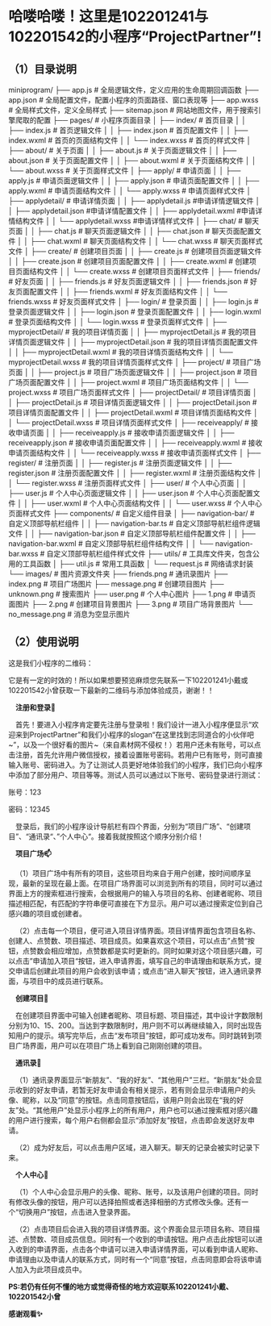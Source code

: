 # 哈喽哈喽！这里是102201241与102201542的小程序“ProjectPartner”!
## （1）目录说明

miniprogram/
├── app.js                # 全局逻辑文件，定义应用的生命周期回调函数
├── app.json              # 全局配置文件，配置小程序的页面路径、窗口表现等
├── app.wxss              # 全局样式文件，定义全局样式
├── sitemap.json          # 网站地图文件，用于搜索引擎爬取的配置
├── pages/                # 小程序页面目录
│   ├── index/            # 首页目录
│   │   ├── index.js      # 首页逻辑文件
│   │   ├── index.json    # 首页配置文件
│   │   ├── index.wxml    # 首页的页面结构文件
│   │   └── index.wxss    # 首页的样式文件
│   ├── about/            # 关于页面
│   │   ├── about.js      # 关于页面逻辑文件
│   │   ├── about.json    # 关于页面配置文件
│   │   ├── about.wxml    # 关于页面结构文件
│   │   └── about.wxss    # 关于页面样式文件
│   ├── apply/            # 申请页面
│   │   ├── apply.js      # 申请页面逻辑文件
│   │   ├── apply.json    # 申请页面配置文件
│   │   ├── apply.wxml    # 申请页面结构文件
│   │   └── apply.wxss    # 申请页面样式文件
│   ├── applydetail/      # 申请详情页面
│   │   ├── applydetail.js    #申请详情逻辑文件
│   │   ├── applydetail.json  #申请详情配置文件
│   │   ├── applydetail.wxml  #申请详情结构文件
│   │   └── applydetail.wxss  #申请详情样式文件
│   ├── chat/             # 聊天页面
│   │   ├── chat.js       # 聊天页面逻辑文件
│   │   ├── chat.json     # 聊天页面配置文件
│   │   ├── chat.wxml     # 聊天页面结构文件
│   │   └── chat.wxss     # 聊天页面样式文件
│   ├── create/           # 创建项目页面
│   │   ├── create.js     # 创建项目页面逻辑文件
│   │   ├── create.json   # 创建项目页面配置文件
│   │   ├── create.wxml   # 创建项目页面结构文件
│   │   └── create.wxss   # 创建项目页面样式文件
│   ├── friends/          # 好友页面
│   │   ├── friends.js    # 好友页面逻辑文件
│   │   ├── friends.json  # 好友页面配置文件
│   │   ├── friends.wxml  # 好友页面结构文件
│   │   └── friends.wxss  # 好友页面样式文件
│   ├── login/            # 登录页面
│   │   ├── login.js      # 登录页面逻辑文件
│   │   ├── login.json    # 登录页面配置文件
│   │   ├── login.wxml    # 登录页面结构文件
│   │   └── login.wxss    # 登录页面样式文件
│   ├── myprojectDetail/         # 我的项目详情页面
│   │   ├── myprojectDetail.js   # 我的项目详情页面逻辑文件
│   │   ├── myprojectDetail.json # 我的项目详情页面配置文件
│   │   ├── myprojectDetail.wxml # 我的项目详情页面结构文件
│   │   └── myprojectDetail.wxss # 我的项目详情页面样式文件
│   ├── project/          # 项目广场页面
│   │   ├── project.js    # 项目广场页面逻辑文件
│   │   ├── project.json  # 项目广场页面配置文件
│   │   ├── project.wxml  # 项目广场页面结构文件
│   │   └── project.wxss  # 项目广场页面样式文件
│   ├── projectDetail/         # 项目详情页面
│   │   ├── projectDetail.js   # 项目详情页面逻辑文件
│   │   ├── projectDetail.json # 项目详情页面配置文件
│   │   ├── projectDetail.wxml # 项目详情页面结构文件
│   │   └── projectDetail.wxss # 项目详情页面样式文件
│   ├── receiveapply/         # 接收申请页面
│   │   ├── receiveapply.js   # 接收申请页面逻辑文件
│   │   ├── receiveapply.json # 接收申请页面配置文件
│   │   ├── receiveapply.wxml # 接收申请页面结构文件
│   │   └── receiveapply.wxss # 接收申请页面样式文件
│   ├── register/          # 注册页面
│   │   ├── register.js    # 注册页面逻辑文件
│   │   ├── register.json  # 注册页面配置文件
│   │   ├── register.wxml  # 注册页面结构文件
│   │   └── register.wxss  # 注册页面样式文件
│   ├── user/              # 个人中心页面
│   │   ├── user.js        # 个人中心页面逻辑文件
│   │   ├── user.json      # 个人中心页面配置文件
│   │   ├── user.wxml      # 个人中心页面结构文件
│   │   └── user.wxss      # 个人中心页面样式文件
├── components/            # 自定义组件目录
│   ├── navigation-bar/         # 自定义顶部导航栏组件
│   │   ├── navigation-bar.ts   # 自定义顶部导航栏组件逻辑文件
│   │   ├── navigation-bar.json # 自定义顶部导航栏组件配置文件
│   │   ├── navigation-bar.wxml # 自定义顶部导航栏组件结构文件
│   │   └── navigation-bar.wxss # 自定义顶部导航栏组件样式文件
├── utils/                 # 工具库文件夹，包含公用的工具函数
│   ├── util.js            # 常用工具函数
│   └── request.js         # 网络请求封装
└── images/                # 图片资源文件夹
    ├── friends.png        # 通讯录图片
    ├── index.png          # 项目广场图片
    ├── message.png        # 创建项目图片
    ├── unknown.png        # 搜索图片
    ├── user.png           # 个人中心图片
    ├── 1.png              # 申请页面图片
    ├── 2.png              # 创建项目背景图片
    ├── 3.png              # 项目广场背景图片
    └── no_message.png     # 消息为空显示图片

## （2）使用说明
这是我们小程序的二维码：

它是有一定的时效的！所以如果想要预览麻烦您先联系一下102201241小戴或102201542小曾获取一下最新的二维码与添加体验成员，谢谢！！

&emsp;**注册和登录🔭**

&emsp;首先！要进入小程序肯定要先注册与登录啦！我们设计一进入小程序便显示“欢迎来到ProjectPartner”和我们小程序的slogan“在这里找到志同道合的小伙伴吧~”，以及一个很好看的图片~（来自素材网不侵权！）若用户还未有账号，可以点击注册，首先允许用户微信授权，接着设置账号密码。若用户已有账号，则可直接输入账号、密码进入。为了让测试人员更好地体验我们的小程序，我们已向小程序中添加了部分用户、项目等等。测试人员可以通过以下账号、密码登录进行测试：

账号：123

密码：12345

&emsp;登录后，我们的小程序设计导航栏有四个界面，分别为“项目广场”、“创建项目”、“通讯录“、”个人中心“。接着我就按照这个顺序分别介绍！

&emsp;**项目广场📫**

&emsp;（1）项目广场中有所有的项目，这些项目均来自于用户创建，按时间顺序呈现，最新的呈现在最上面。在项目广场界面可以浏览到所有的项目，同时可以通过界面上方的搜索框进行搜索，会根据用户的输入与项目的名称、创建者昵称、项目描述相匹配，有匹配的字符串便可直接在下方显示。用户可以通过搜索定位到自己感兴趣的项目或创建者。

&emsp;（2）点击每一个项目，便可进入项目详情界面。项目详情界面包含项目名称、创建人、点赞数、项目描述、项目成员。如果喜欢这个项目，可以点击”点赞“按钮，点赞数会相应增加，点赞数都是实时更新的。同时如果对这个项目感兴趣，可以点击”申请加入项目“按钮，进入申请界面，填写自己的申请理由和联系方式，提交申请后创建此项目的用户会收到该申请；或点击“进入聊天”按钮，进入通讯录界面，与项目中的成员进行联系。

&emsp;**创建项目🌱**

&emsp;在创建项目界面中可输入创建者昵称、项目标题、项目描述，其中设计字数限制分别为10、15、200。当达到字数限制时，用户则不可以再继续输入，同时出现告知用户的提示。填写完毕后，点击“发布项目”按钮，即可成功发布。同时跳转到项目广场界面，用户可以在项目广场上看到自己刚刚创建的项目。

&emsp;**通讯录👋**

&emsp;（1）通讯录界面显示“新朋友”、“我的好友”、“其他用户”三栏。“新朋友”处会显示收到的好友申请，若暂无好友申请会有相关提示，若有则会显示申请用户的头像、昵称，以及“同意”的按钮。点击同意按钮后，该用户则会出现在“我的好友”处。“其他用户”处显示小程序上的所有用户，用户也可以通过搜索框对感兴趣的用户进行搜索，每个用户右侧都会显示“添加好友”按钮，点击即会发送好友申请。

&emsp;（2）成为好友后，可以点击用户区域，进入聊天。聊天的记录会被实时记录下来。

&emsp;**个人中心🤔**

&emsp;（1）个人中心会显示用户的头像、昵称、账号，以及该用户创建的项目。同时有修改头像的按钮，用户可以选择拍照或者选择相册的方式修改头像。还有一个“切换用户”按钮，点击进入登录界面。

&emsp;（2）点击项目后会进入我的项目详情界面。这个界面会显示项目名称、项目描述、点赞数、项目成员信息。同时有一个收到的申请按钮。用户点击此按钮可以进入收到的申请界面，点击各个申请可以进入申请详情界面，可以看到申请人昵称、申请理由以及申请人的联系方式，同时有一个“同意”按钮，点击同意即会将该申请人加入为此项目成员中。

**PS:若仍有任何不懂的地方或觉得奇怪的地方欢迎联系102201241小戴、102201542小曾**

**感谢观看✨**

